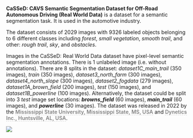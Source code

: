 **CaSSeD: CAVS Semantic Segmentation Dataset for Off-Road Autonomous Driving (Real World Data)** is a dataset for a semantic segmentation task. It is used in the automotive industry. 

The dataset consists of 2029 images with 9326 labeled objects belonging to 6 different classes including *forest*, *small vegetation*, *smooth trail*, and other: *rough trail*, *sky*, and *obstacles*.

Images in the CaSSeD: Real World Data dataset have pixel-level semantic segmentation annotations. There is 1 unlabeled image (i.e. without annotations). There are 8 splits in the dataset: *dataset1C_main_trail* (350 images), *train* (350 images), *dataset3_north_farm* (300 images), *dataset4_north_slope* (300 images), *dataset2_fogdata* (279 images), *dataset1A_brown_field* (200 images), *test* (150 images), and *dataset1B_powerline* (100 images). Alternatively, the dataset could be split into 3 *test* image set locations: ***browns_field*** (60 images), ***main_trail*** (60 images), and ***powerline*** (30 images). The dataset was released in 2022 by the <span style="font-weight: 600; color: grey; border-bottom: 1px dashed #d3d3d3;">Mississippi State University, Mississippi State, MS, USA</span> and <span style="font-weight: 600; color: grey; border-bottom: 1px dashed #d3d3d3;">Dynetics Inc., Huntsville, AL, USA</span>.

<img src="https://github.com/dataset-ninja/cassed-real-world-data/raw/main/visualizations/poster.png">
